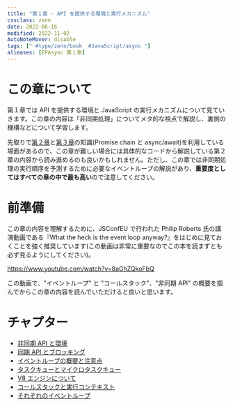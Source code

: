 ```yaml
---
title: "第１章 - API を提供する環境と実行メカニズム"
cssclass: zenn
date: 2022-06-16
modified: 2022-11-02
AutoNoteMover: disable
tags: [" #type/zenn/book  #JavaScript/async "]
alieases: [EPAsync 第１章]
---
```


# この章について

第１章では API を提供する環境と JavaScript の実行メカニズムについて見ていきます。この章の内容は「非同期処理」についてメタ的な視点で解説し、裏側の機構などについて学習します。

先取りで[第２章](sec-02-epasync)と[第３章](sec-03-epasync)の知識(Promise chain と async/await)を利用している場面があるので、この章が難しい場合には具体的なコードから解説している第２章の内容から読み進めるのも良いかもしれません。ただし、この章では非同期処理の実行順序を予測するために必要なイベントループの解説があり、**重要度としてはすべての章の中で最も高い**ので注意してください。

# 前準備

この章の内容を理解するために、JSConfEU で行われた Philip Roberts 氏の講演動画である『What the heck is the event loop anyway?』をはじめに見ておくことを強く推奨しています(この動画は非常に重要なのでこの本を読まずとも必ず見るようにしてください)。

https://www.youtube.com/watch?v=8aGhZQkoFbQ

この動画で、"イベントループ" と "コールスタック"、"非同期 API" の概要を掴んでからこの章の内容を読んでいただけると良いと思います。

# チャプター

- [非同期 API と環境](f-epasync-asynchronous-apis)
- [同期 API とブロッキング](f-epasync-synchronus-apis)
- [イベントループの概要と注意点](2-epasync-event-loop)
- [タスクキューとマイクロタスクキュー](d-epasync-task-microtask-queues)
- [V8 エンジンについて](e-epasync-v8-engine)
- [コールスタックと実行コンテキスト](b-epasync-callstack-execution-context)
- [それぞれのイベントループ](c-epasync-what-event-loop)
